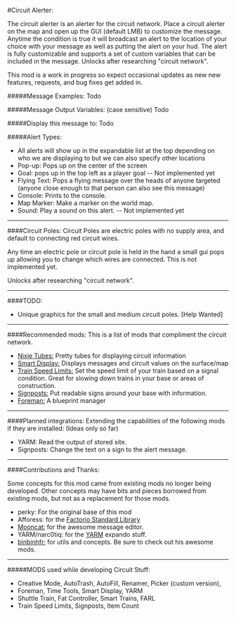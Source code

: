 #Circuit Alerter:

The circuit alerter is an alerter for the circuit network. Place a circuit alerter on the map and open up the GUI (default LMB) to customize the message. Anytime the condition is true it will broadcast an alert to the location of your choice with your message as well as putting the alert on your hud. The alert is fully customizable and supports a set of custom variables that can be included in the message.  Unlocks after researching "circuit network".

This mod is a work in progress so expect occasional updates as new new features, requests, and bug fixes get added in.

#####Message Examples:
Todo

#####Message Output Variables: (case sensitive)
Todo

#####Display this message to:
Todo

#####Alert Types:
* All alerts will show up in the expandable list at the top depending on who we are displaying to but we can also specify other locations
* Pop-up: Pops up on the center of the screen
* Goal: pops up in the top left as a player goal -- Not implemented yet
* Flying Text: Pops a flying message over the heads of anyone targeted (anyone close enough to that person can also see this message)
* Console: Prints to the console.
* Map Marker: Make a marker on the world map.
* Sound: Play a sound on this alert. -- Not implemented yet

---
####Circuit Poles: 
Circuit Poles are electric poles with no supply area, and default to connecting red circuit wires.  

Any time an electric pole or circuit pole is held in the hand a small gui pops up allowing you to change which wires are connected. This is not implemented yet.

Unlocks after researching "circuit network".

---
####TODO:
* Unique graphics for the small and medium circuit poles. [Help Wanted]

---
####Recommended mods:
This is a list of mods that compliment the circuit network.

* [Nixie Tubes:](https://mods.factorio.com/mods/justarandomgeek/nixie-tubes) Pretty tubes for displaying circuit information
* [Smart Display:](https://mods.factorio.com/mods/binbinhfr/SmartDisplay) Displays messages and circuit values on the surface/map
* [Train Speed Limits:](https://mods.factorio.com/mods/icedevml/TrainSpeedLimit) Set the speed limit of your train based on a signal condition. Great for slowing down trains in your base or areas of construction.
* [Signposts:](https://mods.factorio.com/mods/icedevml/Signposts) Put readable signs around your base with information.
* [Foreman:](https://mods.factorio.com/mods/Choumiko/Foreman) A blueprint manager

---
####Planned integrations:
Extending the capabilities of the following mods if they are installed: (Ideas only so far)

* YARM: Read the output of stored site.
* Signposts: Change the text on a sign to the alert message.

---
####Contributions and Thanks:

Some concepts for this mod came from existing mods no longer being developed. Other concepts may have bits and pieces borrowed from existing mods, but not as a replacement for those mods.

* perky: For the original base of this mod
* Afforess: for the [Factorio Standard Library](https://github.com/Afforess/factorio-Stdlib)
* [Mooncat:](https://mods.factorio.com/mods/Mooncat) for the awesome message editor.
* YARM/narc0tiq: for the [YARM](https://mods.factorio.com/mods/Narc/YARM) expando stuff.
* [binbinhfr:](https://mods.factorio.com/mods/binbinhfr) for utils and concepts. Be sure to check out his awesome mods.

---
#####MODS used while developing Circuit Stuff:
* Creative Mode, AutoTrash, AutoFill, Renamer, Picker (custom version), 
* Foreman, Time Tools, Smart Display, YARM
* Shuttle Train, Fat Controller, Smart Trains, FARL
* Train Speed Limits, Signposts, Item Count
